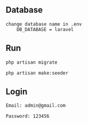

## Database

	change database name in .env
		DB_DATABASE = laravel

## Run

	php artisan migrate

	php artisan make:seeder

## Login

	Email: admin@gmail.com

	Password: 123456